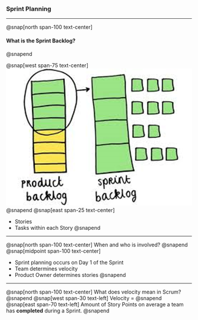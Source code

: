 ### Sprint Planning
---
@snap[north span-100 text-center]
#### What is the Sprint Backlog?
@snapend

@snap[west span-75 text-center]
![](assets/img/sprint-backlog.png)
@snapend
@snap[east span-25 text-center]
- Stories
- Tasks within each Story
@snapend

---
@snap[north span-100 text-center]
When and who is involved?
@snapend
@snap[midpoint span-100 text-center]
- Sprint planning occurs on Day 1 of the Sprint
- Team determines velocity
- Product Owner determines stories
@snapend

---
@snap[north span-100 text-center]
What does velocity mean in Scrum?
@snapend
@snap[west span-30 text-left]
Velocity =
@snapend
@snap[east span-70 text-left]
Amount of Story Points on average a team has **completed** during a Sprint.
@snapend
